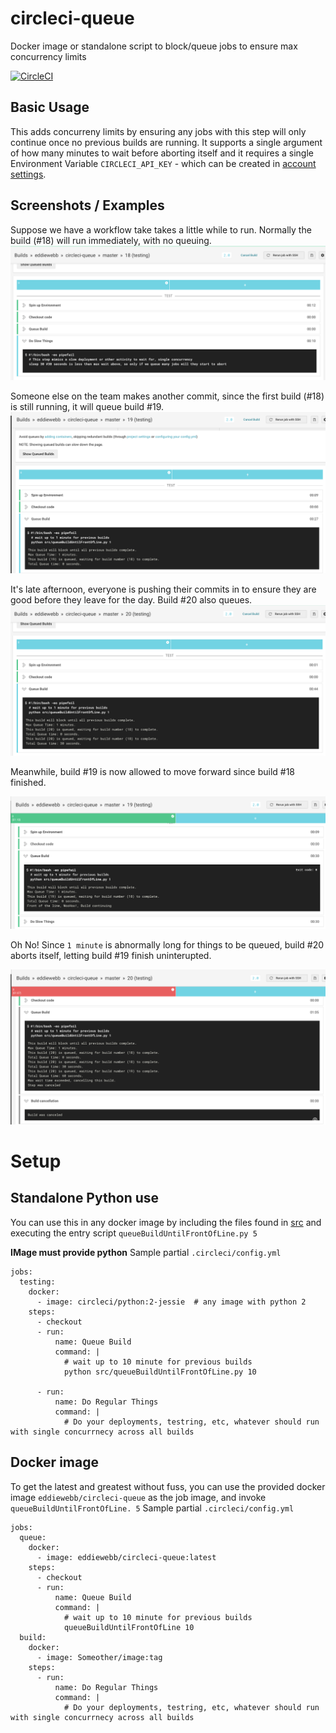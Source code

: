 # circleci-queue
Docker image or standalone script to block/queue jobs to ensure max concurrency limits

[![CircleCI](https://circleci.com/gh/eddiewebb/circleci-queue/tree/master.svg?style=svg)](https://circleci.com/gh/eddiewebb/circleci-queue/tree/master)

## Basic Usage
This adds concurreny limits by ensuring any jobs with this step will only continue once no previous builds are running.  It supports a single argument of how many minutes to wait before aborting itself and it requires a single Environment Variable `CIRCLECI_API_KEY` - which can be created in [account settings](https://circleci.com/account/api).


## Screenshots / Examples
Suppose we have a workflow take takes a little while to run.  Normally the build (#18) will run immediately, with no queuing.
![no queuing if only active build](assets/build_noqueue.png)

Someone else on the team makes another commit, since the first build (#18) is still running, it will queue build #19.
![no queuing if only active build](assets/build_queue2.png)

It's late afternoon, everyone is pushing their commits in to ensure they are good before they leave for the day. Build #20 also queues.
![no queuing if only active build](assets/build_queued.png)

Meanwhile, build #19 is now allowed to move forward since build #18 finished.

![no queuing if only active build](assets/build_progressed.png)

Oh No!  Since `1 minute` is abnormally long for things to be queued, build #20 aborts itself, letting build #19 finish uninterupted.

![no queuing if only active build](assets/build_aborted.png)

# Setup

## Standalone Python use
You can use this in any docker image by including the files found in [src](src) and executing the entry script `queueBuildUntilFrontOfLine.py 5`

**IMage must provide python**
Sample partial `.circleci/config.yml`
```
jobs:
  testing:
    docker:
      - image: circleci/python:2-jessie  # any image with python 2
    steps:
      - checkout
      - run:
          name: Queue Build
          command: |
            # wait up to 10 minute for previous builds
            python src/queueBuildUntilFrontOfLine.py 10

      - run:
          name: Do Regular Things
          command: |
            # Do your deployments, testring, etc, whatever should run with single concurrnecy across all builds

```

## Docker image
To get the latest and greatest without fuss, you can use the provided docker image `eddiewebb/circleci-queue` as the job image, and invoke `queueBuildUntilFrontOfLine. 5`
Sample partial `.circleci/config.yml`
```
jobs:
  queue:
    docker:
      - image: eddiewebb/circleci-queue:latest  
    steps:
      - checkout
      - run:
          name: Queue Build
          command: |
            # wait up to 10 minute for previous builds
            queueBuildUntilFrontOfLine 10
  build:
    docker:
      - image: Someother/image:tag
    steps:
      - run:
          name: Do Regular Things
          command: |
            # Do your deployments, testring, etc, whatever should run with single concurrnecy across all builds

```
